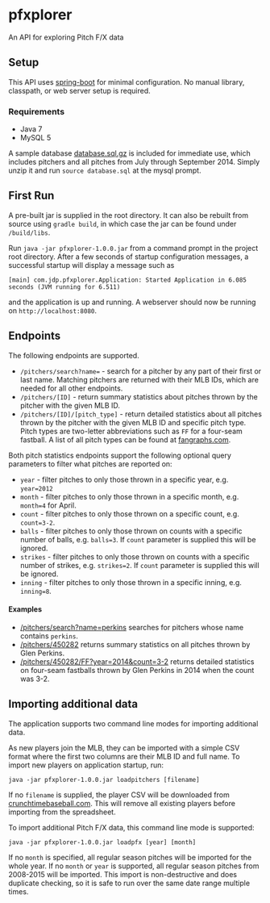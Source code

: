 # pfxplorer
An API for exploring Pitch F/X data

## Setup
This API uses [spring-boot](http://projects.spring.io/spring-boot/) for minimal configuration.  No manual library, classpath, or web server setup is required.

### Requirements
- Java 7
- MySQL 5

A sample database [database.sql.gz](https://github.com/jparish9/pfxplorer/blob/master/database.sql.gz) is included for immediate use, which includes pitchers and all pitches from July through September 2014.  Simply unzip it and run `source database.sql` at the mysql prompt.

## First Run

A pre-built jar is supplied in the root directory.  It can also be rebuilt from source using `gradle build`, in which case the jar can be found under `/build/libs`.

Run `java -jar pfxplorer-1.0.0.jar` from a command prompt in the project root directory.  After a few seconds of startup configuration messages, a successful startup will display a message such as
```
[main] com.jdp.pfxplorer.Application: Started Application in 6.085 seconds (JVM running for 6.511)
```
and the application is up and running.  A webserver should now be running on `http://localhost:8080`.

## Endpoints

The following endpoints are supported.

- `/pitchers/search?name=` - search for a pitcher by any part of their first or last name.  Matching pitchers are returned with their MLB IDs, which are needed for all other endpoints.
- `/pitchers/[ID]` - return summary statistics about pitches thrown by the pitcher with the given MLB ID.
- `/pitchers/[ID]/[pitch_type]` - return detailed statistics about all pitches thrown by the pitcher with the given MLB ID and specific pitch type.  Pitch types are two-letter abbreviations such as `FF` for a four-seam fastball.  A list of all pitch types can be found at [fangraphs.com](http://www.fangraphs.com/library/pitch-type-abbreviations-classifications/).

Both pitch statistics endpoints support the following optional query parameters to filter what pitches are reported on:
- `year` - filter pitches to only those thrown in a specific year, e.g. `year=2012`
- `month` - filter pitches to only those thrown in a specific month, e.g. `month=4` for April.
- `count` - filter pitches to only those thrown on a specific count, e.g. `count=3-2`.
- `balls` - filter pitches to only those thrown on counts with a specific number of balls, e.g. `balls=3`.  If `count` parameter is supplied this will be ignored.
- `strikes` - filter pitches to only those thrown on counts with a specific number of strikes, e.g. `strikes=2`.  If `count` parameter is supplied this will be ignored.
- `inning` - filter pitches to only those thrown in a specific inning, e.g. `inning=8`.

#### Examples

- [/pitchers/search?name=perkins](http://localhost:8080/pitchers/search?name=perkins) searches for pitchers whose name contains `perkins`.
- [/pitchers/450282](http://localhost:8080/pitchers/450282) returns summary statistics on all pitches thrown by Glen Perkins.
- [/pitchers/450282/FF?year=2014&count=3-2](http://localhost:8080/pitchers/450282/FF?year=2014&count=3-2) returns detailed statistics on four-seam fastballs thrown by Glen Perkins in 2014 when the count was 3-2.

## Importing additional data

The application supports two command line modes for importing additional data.

As new players join the MLB, they can be imported with a simple CSV format where the first two columns are their MLB ID and full name.  To import new players on application startup, run:
```
java -jar pfxplorer-1.0.0.jar loadpitchers [filename]
```
If no `filename` is supplied, the player CSV will be downloaded from [crunchtimebaseball.com](http://crunchtimebaseball.com/baseball_map.html).  This will remove all existing players before importing from the spreadsheet.

To import additional Pitch F/X data, this command line mode is supported:
```
java -jar pfxplorer-1.0.0.jar loadpfx [year] [month]
```
If no `month` is specified, all regular season pitches will be imported for the whole year.
If no `month` or `year` is supported, all regular season pitches from 2008-2015 will be imported.
This import is non-destructive and does duplicate checking, so it is safe to run over the same date range multiple times.
